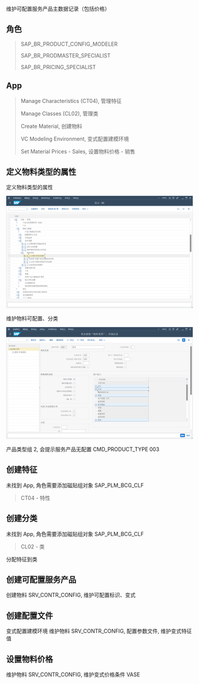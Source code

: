 维护可配置服务产品主数据记录（包括价格）
## 角色
> SAP_BR_PRODUCT_CONFIG_MODELER
>
> SAP_BR_PRODMASTER_SPECIALIST
>
> SAP_BR_PRICING_SPECIALIST
## App
> Manage Characteristics (CT04), 管理特征
>
> Manage Classes (CL02), 管理类
>
> Create Material, 创建物料
>
> VC Modeling Environment, 变式配置建模环境
>
> Set Material Prices - Sales, 设置物料价格 - 销售
## 定义物料类型的属性
定义物料类型的属性

![Material-Types-1](./img/Material-Types-1.png "物料类型的属性")

维护物料可配置、分类

![Material-Types-2](./img/Material-Types-2.png "物料可配置、分类")

产品类型组 2, 会提示服务产品无配置 CMD_PRODUCT_TYPE 003
## 创建特征
未找到 App, 角色需要添加磁贴组对象 SAP_PLM_BCG_CLF
> CT04 - 特性
## 创建分类
未找到 App, 角色需要添加磁贴组对象 SAP_PLM_BCG_CLF
> CL02 - 类

分配特征到类
## 创建可配置服务产品
创建物料 SRV_CONTR_CONFIG, 维护可配置标识、变式
## 创建配置文件
变式配置建模环境
维护物料 SRV_CONTR_CONFIG, 配置参数文件, 维护变式特征值
## 设置物料价格
维护物料 SRV_CONTR_CONFIG, 维护变式价格条件 VASE 